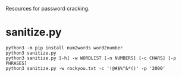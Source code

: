 Resources for password cracking.

# sanitize.py
```
python3 -m pip install num2words word2number
python3 sanitize.py
python3 sanitize.py [-h] -w WORDLIST [-n NUMBERS] [-c CHARS] [-p PHRASES]
python3 sanitize.py -w rockyou.txt -c '!@#$%^&*()' -p '2000'
```
